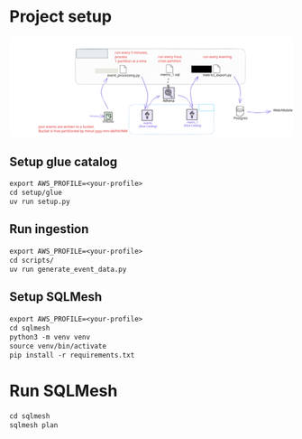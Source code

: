 # Project setup

![infra](./architecture.excalidraw.svg)

## Setup glue catalog
````
export AWS_PROFILE=<your-profile>
cd setup/glue
uv run setup.py
````

## Run ingestion

```
export AWS_PROFILE=<your-profile>
cd scripts/
uv run generate_event_data.py
```

## Setup SQLMesh

```
export AWS_PROFILE=<your-profile>
cd sqlmesh
python3 -m venv venv
source venv/bin/activate
pip install -r requirements.txt
```

# Run SQLMesh

```
cd sqlmesh
sqlmesh plan
```
